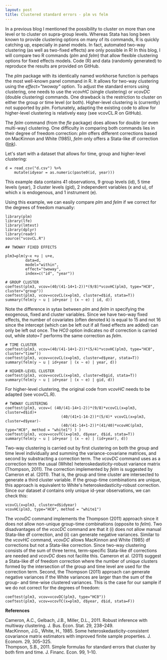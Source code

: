 ```yaml
---
layout: post
title: Clustered standard errors - plm vs felm
---
```


In a previous blog I mentioned the possibility to cluster on more than one level or to cluster on supra-group levels. Whereas Stata has long been known to provide clustering options on many of its commands, R is quickly catching up, especially in panel models. In fact, automated two-way clustering (as well as two-fixed effects) are only possible in R! In this blog, I will compare two R commands (*plm* and *felm*) that allow flexible clustering options for fixed effects models. Code (R) and data (randomly generated) to reproduce the results are provided on GitHub.

The *plm* package with its identically named workhorse function is perhaps the most well-known panel command in R. It allows for two-way clustering using the *effect="twoway"* option. To adjust the standard errors using clustering, one needs to use the *vcovHC* (single clustering) or *vcovDC* (double clustering) commands. One drawback is the restriction to cluster on either the group or time level (or both). Higher-level clustering is (currently) not supported by *plm*. Fortunately, adapting the existing code to allow for higher-level clustering is relatively easy (see vcovCL.R on GitHub).  

The *felm* command (from the *fle* package) does allows for double (or even multi-way) clustering. One difficulty in comparing both commands lies in their degree of freedom correction: *plm* offers different corrections based on MacKinnon and White (1985), *felm* only offers a Stata-like df correction ([link](https://www.stata.com/support/faqs/statistics/robust-standard-errors/)). 

Let's start with a dataset that allows for time, group and higher-level clustering:

    d = read_csv("d.csv") %>%
        mutate(idyear = as.numeric(paste0(id, year)))
        
This example data contains 41 observations, 9 group levels (id), 5 time levels (year), 3 cluster levels (gid), 2 independent variables (x and u), of which x is endogenous, and 1 instrument (e). 

Using this example, we can easily compare *plm* and *felm* if we correct for the degrees of freedom manually:

    library(plm)
    library(lfe) 
    library(lmtest)
    library(dplyr)
    library(readr)
    source("vcovCL.R")
    
    ## TWOWAY FIXED EFFECTS

    plm3=plm(y~x +u | u+e,
             data=d,
             model="within", 
             effect="twoway", 
             index=c("id", "year"))

    # GROUP CLUSTER
    coeftest(plm3, vcov=(40/(41-14+1-2))*(9/8)*vcovHC(plm3, type="HC0", cluster="group"))
    coeftest(plm3, vcov=vcovCL(x=plm3, cluster=d$id, stata=T))
    summary(felm(y ~ u | id+year | (x ~ e) | id, d))
    
Note the difference in sytax between *plm* and *felm* in specifying the exogenous, fixed and cluster variables. Since we have two-way fixed effects, the number of covariates (often denoted k) is equal to 15 and not 16 since the intercept (which can be left out if all fixed effects are added) can only be left out once. The *HC0* option indicates no df correction is carried out, while *stata=T* performs the same correction as *felm*. 

    # TIME CLUSTER
    coeftest(plm3, vcov=(40/(41-14+1-2))*(5/4)*vcovHC(plm3, type="HC0", cluster="time"))
    coeftest(plm3, vcov=vcovCL(x=plm3, cluster=d$year, stata=T))
    summary(felm(y ~ u | id+year | (x ~ e) | year, d))

    # HIGHER-LEVEL CLUSTER
    coeftest(plm3, vcov=vcovCL(x=plm3, cluster=d$gid, stata=T))
    summary(felm(y ~ u | id+year | (x ~ e) | gid, d))
    
 For higher-level clustering, the original code from *vcovHC* needs to be adapted (see vcovCL.R). 

    # TWOWAY CLUSTERING
    coeftest(plm3, vcov=( (40/(41-14+1-2))*(9/8)*vcovCL(x=plm3, cluster=d$id)+
                             (40/(41+1-14-2))*(5/4)* vcovCL(x=plm3, cluster=d$year)-
                             (40/(41-14+1-2))*(41/40)*vcovHC(plm3, type="HC0", method = "white1") ) )
    coeftest(plm3, vcov=vcovTC(x=plm3, d$year, d$id, stata=T))
    summary(felm(y ~ u | id+year | (x ~ e) | (id+year), d))
    
Two-way clustering is carried out by first clustering on both the group and time level individually and summing the variance-covariane matrices, and second by substracting a correction term. The *vcovDC* command uses as a correction term the usual (White) heteroskedasticity-robust variance matrix (Thompson, 2011). The correction implemented by *felm* is suggested by Cameron et al. (2011). That is, the group and time cluster are intersected to generate a third cluster variable. If the group-time combinations are unique, this approach is equivalent to White's heteroskedasticity-robust correction. Since our dataset *d* contains only unique id-year observations, we can check this:

    vcovCL(x=plm3, cluster=d$idyear)
    vcovHC(plm3, type="HC0", method = "white1")

The *vcovDC* command implements the Thompson (2011) approach since it does not allow non-unique group-time combinations (opposite to *felm*). Two disadvantages of the *vcocDC* command are that it (i) does not allow manual Stata-like df correction, and (ii) can generate negative variances. Similar to the *vcovHC* command, *vcovDC* allows MacKinnon and White (1985) df corrections but not a Stata-like correction. Since two-way clustering consists of the sum of three terms, term-specific Stata-like df corrections are needed and *vcovDC* does not facilite this. Cameron et al. (2011) suggest a Stata-like df of freedom correction where the number of unique clusters formed by the intersection of the group and time level are used for the correction term. Second, the Thompson (2011) approach can generate negative variances if the White variances are larger than the sum of the group- and time-wise clustered variances. This is the case for our sample if we do not correct for the degrees of freedom:

    coeftest(plm3, vcov=vcovDC(plm3, type="HC0"))
    coeftest(plm3, vcov=vcovTC(x=plm3, d$year, d$id, stata=F))
 
**References**

Cameron, A.C., Gelbach, J.B., Miller, D.L., 2011. Robust inference with multiway clustering. J. Bus. Econ. Stat. 29, 238–249.  
MacKinnon, J.G., White, H., 1985. Some heteroskedasticity-consistent covariance matrix estimators with improved finite sample properties. J. Econom. 29, 305–325.  
Thompson, S.B., 2011. Simple formulas for standard errors that cluster by both firm and time. J. Financ. Econ. 99, 1–10.  
